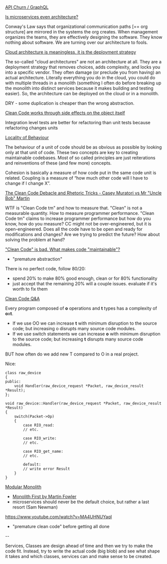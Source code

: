 [API Churn / GraphQL](https://intercoolerjs.org/2016/02/17/api-churn-vs-security)

[Is microservices even architecture?](https://x.com/allenholub/status/1794073247497220246)

Conway's Law says that organizational communication paths [== org structure] are mirrored in the systems the org creates. When management organizes the teams, they are effectively designing the software. They know nothing about software. We are turning over our architecture to fools.


[Cloud architecture is meaningless, it is the deployment strategy](https://x.com/allenholub/status/1794818184408920238)

The so-called "cloud architectures" are not an architecture at all. They are a deployment strategy that removes choices, adds complexity, and locks you into a specific vendor. They often damage (or preclude you from having) an actual architecture. Literally everything you do in the cloud, you could do with multiple threads in a monolith (something I often do before breaking up the monolith into distinct services because it makes building and testing easier). So, the architecture can be deployed on the cloud or in a monolith.

DRY - some duplication is cheaper than the wrong abstraction.

[Clean Code works through side effects on the object itself](https://www.youtube.com/watch?v=IqHaGd9J42s)

Integration level tests are better for refactoring than unit tests because refactoring changes units

[Locality of Behaviour](https://htmx.org/essays/locality-of-behaviour/)

The behaviour of a unit of code should be as obvious as possible by looking only at that unit of code.
These two concepts are key to creating maintainable codebases. Most of so called principles are just reiterations and reinventions of these (and few more) concepts.

Cohesion is basically a measure of how code put in the same code unit is related.
Coupling is a measure of “how much other code will I have to change if I change X”.

[The Clean Code Debacle and Rhetoric Tricks - Casey Muratori vs Mr "Uncle Bob" Martin](https://www.youtube.com/watch?v=ZLxazlP7Ppo&ab_channel=gingerBill)

WTF is "Clean Code tm" and how to measure that.
"Clean" is not a measurable quantity.
How to measure programmer performance.
"Clean Code tm" claims to increase programmer performance but how do you know, how do you measure?
CC might not be over-engineered, but it is open-engineered. Does all the code have to be open and ready for modifications and changes? Are we trying to predict the future? How about solving the problem at hand?

["Clean Code" is bad. What makes code "maintainable"? ](https://www.youtube.com/watch?v=8ncQrGuunHY)

- "premature abstraction"

There is no perfect code, follow 80/20:
- spend 20% to make 80% good enough, clean or for 80% functionality
- just accept that the remaining 20% will a couple issues. evaluate if it's worth to fix them

[Clean Code Q&A](https://github.com/cmuratori/misc/tree/main)

Every program composed of **o** operations and **t** types has a complexity of **o**x**t**.
- If we use OO we can increase **t** with minimum disruption to the source code; but increasing o disrupts many source code modules.
- If we use switch statements we can increase **o** with minimum disruption to the source code; but increasing **t** disrupts many source code modules.

BUT how often do we add new T compared to O in a real project.

Nice:
```
class raw_device
{
public:
	void Handler(raw_device_request *Packet, raw_device_result *Result);
};

void raw_device::Handler(raw_device_request *Packet, raw_device_result *Result)
{
	switch(Packet->Op)
	{
		case RIO_read:
		// etc.
		
		case RIO_write:
		// etc.
		
		case RIO_get_name:
		// etc.
		
		default:
		// write error Result
	}
}
```

[Modular Monolith](https://www.youtube.com/watch?v=nuHMlA3iLjY)

- [Monolith First by Martin Fowler](https://martinfowler.com/bliki/MonolithFirst.html)
- microservices should never be the default choice, but rather a last resort (Sam Newman)


https://www.youtube.com/watch?v=MA4UHNUYaqI
- "premature clean code" before getting all done

--

Services, Classes are design ahead of time and then we try to make the code fit.
Instead, try to write the actual code (big blob) and see what shape it takes and which classes, services can and make sense to be created.
